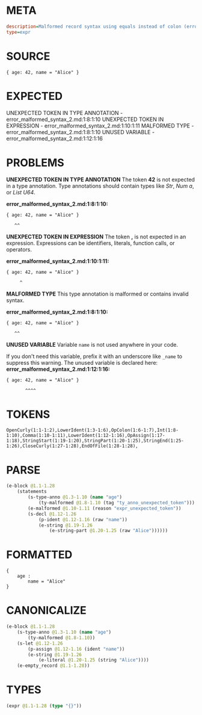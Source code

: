 # META
~~~ini
description=Malformed record syntax using equals instead of colon (error case)
type=expr
~~~
# SOURCE
~~~roc
{ age: 42, name = "Alice" }
~~~
# EXPECTED
UNEXPECTED TOKEN IN TYPE ANNOTATION - error_malformed_syntax_2.md:1:8:1:10
UNEXPECTED TOKEN IN EXPRESSION - error_malformed_syntax_2.md:1:10:1:11
MALFORMED TYPE - error_malformed_syntax_2.md:1:8:1:10
UNUSED VARIABLE - error_malformed_syntax_2.md:1:12:1:16
# PROBLEMS
**UNEXPECTED TOKEN IN TYPE ANNOTATION**
The token **42** is not expected in a type annotation.
Type annotations should contain types like _Str_, _Num a_, or _List U64_.

**error_malformed_syntax_2.md:1:8:1:10:**
```roc
{ age: 42, name = "Alice" }
```
       ^^


**UNEXPECTED TOKEN IN EXPRESSION**
The token **,** is not expected in an expression.
Expressions can be identifiers, literals, function calls, or operators.

**error_malformed_syntax_2.md:1:10:1:11:**
```roc
{ age: 42, name = "Alice" }
```
         ^


**MALFORMED TYPE**
This type annotation is malformed or contains invalid syntax.

**error_malformed_syntax_2.md:1:8:1:10:**
```roc
{ age: 42, name = "Alice" }
```
       ^^


**UNUSED VARIABLE**
Variable `name` is not used anywhere in your code.

If you don't need this variable, prefix it with an underscore like `_name` to suppress this warning.
The unused variable is declared here:
**error_malformed_syntax_2.md:1:12:1:16:**
```roc
{ age: 42, name = "Alice" }
```
           ^^^^


# TOKENS
~~~zig
OpenCurly(1:1-1:2),LowerIdent(1:3-1:6),OpColon(1:6-1:7),Int(1:8-1:10),Comma(1:10-1:11),LowerIdent(1:12-1:16),OpAssign(1:17-1:18),StringStart(1:19-1:20),StringPart(1:20-1:25),StringEnd(1:25-1:26),CloseCurly(1:27-1:28),EndOfFile(1:28-1:28),
~~~
# PARSE
~~~clojure
(e-block @1.1-1.28
	(statements
		(s-type-anno @1.3-1.10 (name "age")
			(ty-malformed @1.8-1.10 (tag "ty_anno_unexpected_token")))
		(e-malformed @1.10-1.11 (reason "expr_unexpected_token"))
		(s-decl @1.12-1.26
			(p-ident @1.12-1.16 (raw "name"))
			(e-string @1.19-1.26
				(e-string-part @1.20-1.25 (raw "Alice"))))))
~~~
# FORMATTED
~~~roc
{
	age : 
		name = "Alice"
}
~~~
# CANONICALIZE
~~~clojure
(e-block @1.1-1.28
	(s-type-anno @1.3-1.10 (name "age")
		(ty-malformed @1.8-1.10))
	(s-let @1.12-1.26
		(p-assign @1.12-1.16 (ident "name"))
		(e-string @1.19-1.26
			(e-literal @1.20-1.25 (string "Alice"))))
	(e-empty_record @1.1-1.28))
~~~
# TYPES
~~~clojure
(expr @1.1-1.28 (type "{}"))
~~~
